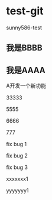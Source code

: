 # test-git
sunny586-test
## 我是BBBB
## 我是AAAA

A开发一个新功能

33333

5555

6666

777

fix bug 1

fix bug 2

fix bug 3

xxxxxxx1

yyyyyyy1
